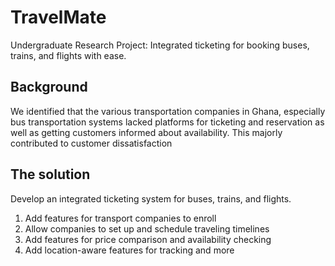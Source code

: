 # TravelMate

Undergraduate Research Project: Integrated ticketing for booking buses, trains, and flights with ease. 

## Background

We identified that the various transportation companies in Ghana,
especially bus transportation systems lacked platforms for ticketing and reservation as well as
getting customers informed about availability. This majorly contributed to customer dissatisfaction 

## The solution
Develop an integrated ticketing system for buses, trains, and flights. 
1. Add features for transport companies to enroll
2. Allow companies to set up and schedule traveling timelines 
3. Add features for price comparison and availability checking
4. Add location-aware features for tracking and more
